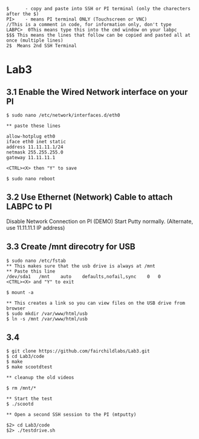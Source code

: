 ```
$      - copy and paste into SSH or PI terminal (only the charecters after the $) 
PI>    - means PI terminal ONLY (Touchscreen or VNC)
//This is a comment in code, for information only, don't type
LABPC>  0This means type this into the cmd window on your labpc
$$$ This means the lines that follow can be copied and pasted all at once (multiple lines)
2$  Means 2nd SSH Terminal 
```

# Lab3

## 3.1 Enable the Wired Network interface on your PI

```
$ sudo nano /etc/network/interfaces.d/eth0

** paste these lines

allow-hotplug eth0
iface eth0 inet static
address 11.11.11.1/24
netmask 255.255.255.0
gateway 11.11.11.1

<CTRL><X> then "Y" to save

$ sudo nano reboot

```

## 3.2 Use Ethernet (Network) Cable to attach LABPC to PI

Disable Network Connection on PI (DEMO)
Start Putty normally. (Alternate, use 11.11.11.1 IP address)

## 3.3 Create /mnt direcotry for USB

```
$ sudo nano /etc/fstab
** This makes sure that the usb drive is always at /mnt
** Paste this line
/dev/sda1	/mnt	auto	defaults,nofail,sync	0	0
<CTRL><X> and "Y" to exit

$ mount -a

** This creates a link so you can view files on the USB drive from browser
$ sudo mkdir /var/www/html/usb
$ ln -s /mnt /var/www/html/usb
```


## 3.4 
```
$ git clone https://github.com/fairchildlabs/Lab3.git
$ cd Lab3/code
$ make
$ make scootdtest

** cleanup the old videos

$ rm /mnt/*

** Start the test
$ ./scootd

** Open a second SSH session to the PI (mtputty)

$2> cd Lab3/code
$2> ./testdrive.sh

```

















